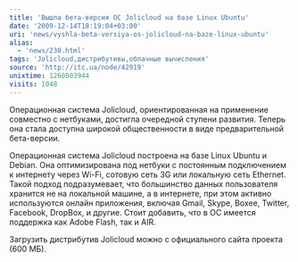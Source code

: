 ```yaml
---
title: 'Вышла бета-версия ОС Jolicloud на базе Linux Ubuntu'
date: '2009-12-14T18:19:04+03:00'
uri: 'news/vyshla-beta-versiya-os-jolicloud-na-baze-linux-ubuntu'
alias: 
  - 'news/230.html'
tags: 'Jolicloud,дистрибутивы,облачные вычисления'
source: 'http://itc.ua/node/42919'
unixtime: 1260803944
visits: 1048
---
```

Операционная система Jolicloud, ориентированная на применение совместно с нетбуками, достигла очередной ступени развития. Теперь она стала доступна широкой общественности в виде предварительной бета-версии. 

Операционная система Jolicloud построена на базе Linux Ubuntu и Debian. Она оптимизирована под нетбуки с постоянным подключением к интернету через Wi-Fi, сотовую сеть 3G или локальную сеть Ethernet. Такой подход подразумевает, что большинство данных пользователя хранится не на локальной машине, а в интернете, при этом активно используются онлайн приложения, включая Gmail, Skype, Boxee, Twitter, Facebook, DropBox, и другие. Стоит добавить, что в ОС имеется поддержка как Adobe Flash, так и AIR. 

Загрузить дистрибутив Jolicloud можно с официального сайта проекта (600 МБ).
